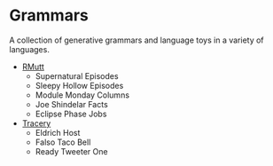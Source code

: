 # Grammars

A collection of generative grammars and language toys in a variety of languages.

- [RMutt](https://github.com/joefutrelle/rmutt)
  - Supernatural Episodes
  - Sleepy Hollow Episodes
  - Module Monday Columns
  - Joe Shindelar Facts
  - Eclipse Phase Jobs
- [Tracery](https://github.com/galaxykate/tracery)
  - Eldrich Host
  - Falso Taco Bell
  - Ready Tweeter One